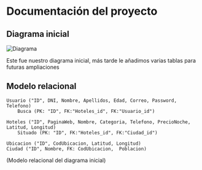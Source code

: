 # Documentación del proyecto

## Diagrama inicial
![Diagrama](https://user-images.githubusercontent.com/84329782/160592117-2b501663-37a4-43c6-b943-6c1fd411445b.PNG)



Este fue nuestro diagrama inicial, más tarde le añadimos varias tablas para futuras ampliaciones

## Modelo relacional

```
Usuario ("ID", DNI, Nombre, Apellidos, Edad, Correo, Password, Telefono)
	Busca (PK: "ID", FK:"Hoteles_id", FK:"Usuario_id")

Hoteles ("ID", PaginaWeb, Nombre, Categoria, Telefono, PrecioNoche, Latitud, Longitud)
	Situado (PK: "ID", FK:"Hoteles_id", FK:"Ciudad_id")

Ubicacion ("ID", CodUbicacion, Latitud, Longitud)	
Ciudad ("ID", Nombre, FK: CodUbicacion,  Poblacion)
```
(Modelo relacional del diagrama inicial)

